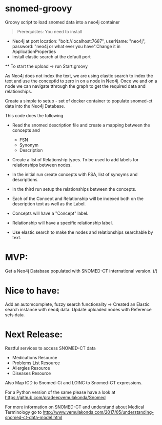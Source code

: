 # snomed-groovy
Groovy script to load snomed data into a neo4j container

> Prerequistes: You need to install
* Neo4j at port location: "bolt://localhost:7687", userName: "neo4j", password: "neo4j or what ever you have".Change it in ApplicationProperties
* Install elastic search at the default port

** To start the upload => run Start.groovy

As Neo4j does not index the text, we are using elastic search to index the text and use the conceptId to zero in on a node in Neo4j. Once we and on a node we can navigate tthrough the graph to get the required data and relationships.

Create a simple to setup - set of docker container to populate snomed-ct data into the Neo4j Database.

This code does the following

- Read the snomed description file and create a mapping between the concepts and
   - FSN
   - Synonym
   - Description
  
- Create a list of Relationship types. To be used to add labels for relationships between nodes.
- In the initial run create concepts with FSA, list of synoyms and descriptions.
- In the third run setup the relationships between the concepts.
- Each of the Concept and Relationship will be indexed both on the description text as well as the Label.
- Concepts will have a "Concept" label.
- Relationship will have a specific relationship label.
- Use elastic search to make the nodes and relationships searchable by text.

# MVP:
Get a Neo4j Database populated with SNOMED-CT international version. (/)

# Nice to have:
Add an automcomplete, fuzzy search functionality => Created an Elastic search instance with neo4j data.
Update uploaded nodes with Reference sets data.

# Next Release:
Restful services to access SNOMED-CT data
  - Medications Resource
  - Problems List Resource
  - Allergies Resource
  - Diseases Resource
  
Also Map ICD to Snomed-Ct and LOINC to Snomed-CT expressions.  

For a Python version of the same please have a look at https://github.com/pradeepvemulakonda/Snomed

For more information on SNOMED-CT and understand about Medical Terminology go to  http://www.vemulakonda.com/2017/05/understanding-snomed-ct-data-model.html




